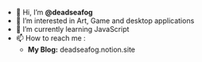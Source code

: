- 👋 Hi, I’m **@deadseafog**
- 👀 I’m interested in Art, Game and desktop applications
- 🌱 I’m currently learning JavaScript
- 📫 How to reach me :
  -  **My Blog:** deadseafog.notion.site

<!---
dcyy9/dcyy9 is a ✨ special ✨ repository because its `README.md` (this file) appears on your GitHub profile.
You can click the Preview link to take a look at your changes.
--->
